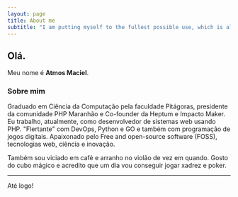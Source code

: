 ```yaml
---
layout: page
title: About me
subtitle: "I am putting myself to the fullest possible use, which is all I think that any conscious entity can ever hope to do." HAL 9000
---
```


## Olá.

Meu nome é **Atmos Maciel**.

### Sobre mim

Graduado em Ciência da Computação pela faculdade Pitágoras, presidente da comunidade PHP Maranhão e Co-founder da Heptum e Impacto Maker. Eu trabalho, atualmente, como desenvolvedor de sistemas web usando PHP. "Flertante" com DevOps, Python e GO e também com programação de jogos digitais. Apaixonado pelo Free and open-source software (FOSS), tecnologias web, ciência e inovação.

Também sou viciado em café e arranho no violão de vez em quando. Gosto do cubo mágico e acredito que um dia vou conseguir jogar xadrez e poker.

--------------------------------------------------

Até logo!
